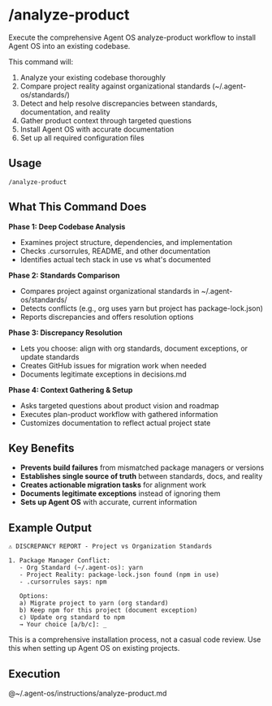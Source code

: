 # /analyze-product

Execute the comprehensive Agent OS analyze-product workflow to install Agent OS into an existing codebase.

This command will:
1. Analyze your existing codebase thoroughly
2. Compare project reality against organizational standards (~/.agent-os/standards/)
3. Detect and help resolve discrepancies between standards, documentation, and reality
4. Gather product context through targeted questions
5. Install Agent OS with accurate documentation
6. Set up all required configuration files

## Usage

```
/analyze-product
```

## What This Command Does

**Phase 1: Deep Codebase Analysis**
- Examines project structure, dependencies, and implementation
- Checks .cursorrules, README, and other documentation
- Identifies actual tech stack in use vs what's documented

**Phase 2: Standards Comparison**  
- Compares project against organizational standards in ~/.agent-os/standards/
- Detects conflicts (e.g., org uses yarn but project has package-lock.json)
- Reports discrepancies and offers resolution options

**Phase 3: Discrepancy Resolution**
- Lets you choose: align with org standards, document exceptions, or update standards
- Creates GitHub issues for migration work when needed
- Documents legitimate exceptions in decisions.md

**Phase 4: Context Gathering & Setup**
- Asks targeted questions about product vision and roadmap
- Executes plan-product workflow with gathered information
- Customizes documentation to reflect actual project state

## Key Benefits

- **Prevents build failures** from mismatched package managers or versions
- **Establishes single source of truth** between standards, docs, and reality  
- **Creates actionable migration tasks** for alignment work
- **Documents legitimate exceptions** instead of ignoring them
- **Sets up Agent OS** with accurate, current information

## Example Output

```
⚠️ DISCREPANCY REPORT - Project vs Organization Standards

1. Package Manager Conflict:
   - Org Standard (~/.agent-os): yarn
   - Project Reality: package-lock.json found (npm in use)
   - .cursorrules says: npm
   
   Options:
   a) Migrate project to yarn (org standard)
   b) Keep npm for this project (document exception)
   c) Update org standard to npm
   → Your choice [a/b/c]: _
```

This is a comprehensive installation process, not a casual code review. Use this when setting up Agent OS on existing projects.

## Execution

@~/.agent-os/instructions/analyze-product.md
